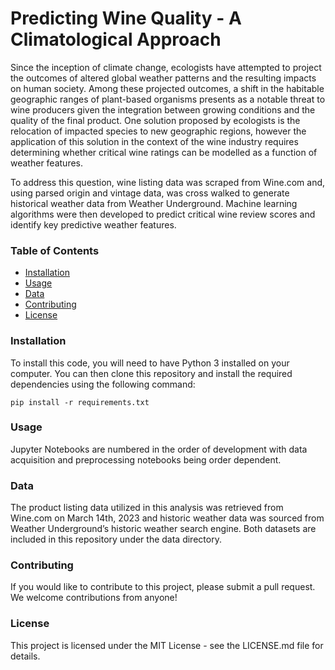 # Predicting Wine Quality - A Climatological Approach
Since the inception of climate change, ecologists have attempted to project the outcomes of altered global weather patterns and the resulting impacts on human society. Among these projected outcomes, a shift in the habitable geographic ranges of plant-based organisms presents as a notable threat to wine producers given the integration between growing conditions and the quality of the final product. One solution proposed by ecologists is the relocation of impacted species to new geographic regions, however the application of this solution in the context of the wine industry requires determining whether critical wine ratings can be modelled as a function of weather features.

To address this question, wine listing data was scraped from Wine.com and, using parsed origin and vintage data, was cross walked to generate historical weather data from Weather Underground. Machine learning algorithms were then developed to predict critical wine review scores and identify key predictive weather features.


### Table of Contents
- [Installation](https://github.com/garybair/Wine-Rating-Projections-Using-Historic-Weather-Patterns###Installation)
- [Usage](https://github.com/garybair/Wine-Rating-Projections-Using-Historic-Weather-Patterns###Usage)
- [Data](https://github.com/garybair/Wine-Rating-Projections-Using-Historic-Weather-Patterns###Data)
- [Contributing](https://github.com/garybair/Wine-Rating-Projections-Using-Historic-Weather-Patterns###Contributing)
- [License](https://github.com/garybair/Wine-Rating-Projections-Using-Historic-Weather-Patterns###License)

### Installation
To install this code, you will need to have Python 3 installed on your computer. You can then clone this repository and install the required dependencies using the following command:
```
pip install -r requirements.txt
```

### Usage
Jupyter Notebooks are numbered in the order of development with data acquisition and preprocessing notebooks being order dependent.

### Data
The product listing data utilized in this analysis was retrieved from Wine.com on March 14th, 2023 and historic weather data was sourced from Weather Underground’s historic weather search engine. Both datasets are included in this repository under the data directory.

### Contributing
If you would like to contribute to this project, please submit a pull request. We welcome contributions from anyone!

### License
This project is licensed under the MIT License - see the LICENSE.md file for details.
